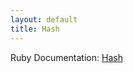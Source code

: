```yaml
---
layout: default
title: Hash
---
```


Ruby Documentation: [Hash][rdoc-hash]

[rdoc-hash]: http://www.ruby-doc.org/core-1.9.3/Hash.html
